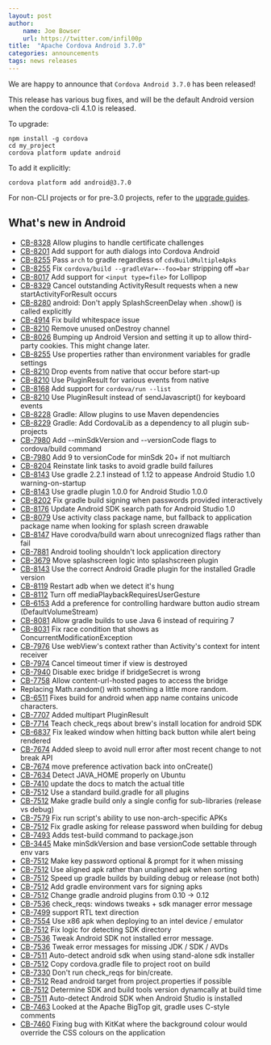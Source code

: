 ```yaml
---
layout: post
author:
    name: Joe Bowser
    url: https://twitter.com/infil00p
title:  "Apache Cordova Android 3.7.0"
categories: announcements
tags: news releases
---
```


We are happy to announce that `Cordova Android 3.7.0` has been released!

This release has various bug fixes, and will be the default Android version when the cordova-cli 4.1.0 is released.

To upgrade:

    npm install -g cordova
    cd my_project
    cordova platform update android

To add it explicitly:

    cordova platform add android@3.7.0



For non-CLI projects or for pre-3.0 projects, refer to the [upgrade guides](http://cordova.apache.org/docs/en/edge/guide_platforms_index.md.html).

<!--more-->

## What's new in Android

* [CB-8328](https://issues.apache.org/jira/browse/CB-8328) Allow plugins to handle certificate challenges
* [CB-8201](https://issues.apache.org/jira/browse/CB-8201) Add support for auth dialogs into Cordova Android
* [CB-8255](https://issues.apache.org/jira/browse/CB-8255) Pass `arch` to gradle regardless of `cdvBuildMultipleApks`
* [CB-8255](https://issues.apache.org/jira/browse/CB-8255) Fix `cordova/build --gradleVar=--foo=bar` stripping off `=bar`
* [CB-8017](https://issues.apache.org/jira/browse/CB-8017) Add support for `<input type=file>` for Lollipop
* [CB-8329](https://issues.apache.org/jira/browse/CB-8239) Cancel outstanding ActivityResult requests when a new startActivityForResult occurs
* [CB-8280](https://issues.apache.org/jira/browse/CB-8280) android: Don't apply SplashScreenDelay when .show() is called explicitly
* [CB-4914](https://issues.apache.org/jira/browse/CB-4914) Fix build whitespace issue
* [CB-8210](https://issues.apache.org/jira/browse/CB-8210) Remove unused onDestroy channel
* [CB-8026](https://issues.apache.org/jira/browse/CB-8026) Bumping up Android Version and setting it up to allow third-party cookies.  This might change later.
* [CB-8255](https://issues.apache.org/jira/browse/CB-8255) Use properties rather than environment variables for gradle settings
* [CB-8210](https://issues.apache.org/jira/browse/CB-8210) Drop events from native that occur before start-up
* [CB-8210](https://issues.apache.org/jira/browse/CB-8210) Use PluginResult for various events from native
* [CB-8168](https://issues.apache.org/jira/browse/CB-8168) Add support for `cordova/run --list`
* [CB-8210](https://issues.apache.org/jira/browse/CB-8210) Use PluginResult instead of sendJavascript() for keyboard events
* [CB-8228](https://issues.apache.org/jira/browse/CB-8228) Gradle: Allow plugins to use Maven dependencies
* [CB-8229](https://issues.apache.org/jira/browse/CB-8229) Gradle: Add CordovaLib as a dependency to all plugin sub-projects
* [CB-7980](https://issues.apache.org/jira/browse/CB-7980) Add --minSdkVersion and --versionCode flags to cordova/build command
* [CB-7980](https://issues.apache.org/jira/browse/CB-7980) Add 9 to versionCode for minSdk 20+ if not multiarch
* [CB-8204](https://issues.apache.org/jira/browse/CB-8204) Reinstate link tasks to avoid gradle build failures
* [CB-8143](https://issues.apache.org/jira/browse/CB-8143) Use gradle 2.2.1 instead of 1.12 to appease Android Studio 1.0 warning-on-startup
* [CB-8143](https://issues.apache.org/jira/browse/CB-8143) Use gradle plugin 1.0.0 for Android Studio 1.0.0
* [CB-8202](https://issues.apache.org/jira/browse/CB-8202) Fix gradle build signing when passwords provided interactively
* [CB-8176](https://issues.apache.org/jira/browse/CB-8176) Update Android SDK search path for Android Studio 1.0
* [CB-8079](https://issues.apache.org/jira/browse/CB-8079) Use activity class package name, but fallback to application package name when looking for splash screen drawable
* [CB-8147](https://issues.apache.org/jira/browse/CB-8147) Have corodva/build warn about unrecognized flags rather than fail
* [CB-7881](https://issues.apache.org/jira/browse/CB-7881) Android tooling shouldn't lock application directory
* [CB-3679](https://issues.apache.org/jira/browse/CB-3679) Move splashscreen logic into splashscreen plugin
* [CB-8143](https://issues.apache.org/jira/browse/CB-8143) Use the correct Android Gradle plugin for the installed Gradle version
* [CB-8119](https://issues.apache.org/jira/browse/CB-8119) Restart adb when we detect it's hung
* [CB-8112](https://issues.apache.org/jira/browse/CB-8112) Turn off mediaPlaybackRequiresUserGesture
* [CB-6153](https://issues.apache.org/jira/browse/CB-6153) Add a preference for controlling hardware button audio stream (DefaultVolumeStream)
* [CB-8081](https://issues.apache.org/jira/browse/CB-8081) Allow gradle builds to use Java 6 instead of requiring 7
* [CB-8031](https://issues.apache.org/jira/browse/CB-8031) Fix race condition that shows as ConcurrentModificationException
* [CB-7976](https://issues.apache.org/jira/browse/CB-7976) Use webView's context rather than Activity's context for intent receiver
* [CB-7974](https://issues.apache.org/jira/browse/CB-7974) Cancel timeout timer if view is destroyed
* [CB-7940](https://issues.apache.org/jira/browse/CB-7940) Disable exec bridge if bridgeSecret is wrong
* [CB-7758](https://issues.apache.org/jira/browse/CB-7758) Allow content-url-hosted pages to access the bridge
* Replacing Math.random() with something a little more random.
* [CB-6511](https://issues.apache.org/jira/browse/CB-6511) Fixes build for android when app name contains unicode characters.
* [CB-7707](https://issues.apache.org/jira/browse/CB-7707) Added multipart PluginResult
* [CB-7714](https://issues.apache.org/jira/browse/CB-7714) Teach check_reqs about brew's install location for android SDK
* [CB-6837](https://issues.apache.org/jira/browse/CB-6837) Fix leaked window when hitting back button while alert being rendered
* [CB-7674](https://issues.apache.org/jira/browse/CB-7674)  Added sleep to avoid null error after most recent change to not break API
* [CB-7674](https://issues.apache.org/jira/browse/CB-7674)  move preference activation back into onCreate()
* [CB-7634](https://issues.apache.org/jira/browse/CB-7634)  Detect JAVA_HOME properly on Ubuntu
* [CB-7410](https://issues.apache.org/jira/browse/CB-7410)  update the docs to match the actual title
* [CB-7512](https://issues.apache.org/jira/browse/CB-7512)  Use a standard build.gradle for all plugins
* [CB-7512](https://issues.apache.org/jira/browse/CB-7512)  Make gradle build only a single config for sub-libraries (release vs debug)
* [CB-7579](https://issues.apache.org/jira/browse/CB-7579)  Fix run script's ability to use non-arch-specific APKs
* [CB-7512](https://issues.apache.org/jira/browse/CB-7512)  Fix gradle asking for release password when building for debug
* [CB-7493](https://issues.apache.org/jira/browse/CB-7493)  Adds test-build command to package.json
* [CB-3445](https://issues.apache.org/jira/browse/CB-3445)  Make minSdkVersion and base versionCode settable through env vars
* [CB-7512](https://issues.apache.org/jira/browse/CB-7512)  Make key password optional & prompt for it when missing
* [CB-7512](https://issues.apache.org/jira/browse/CB-7512)  Use aligned apk rather than unaligned apk when sorting
* [CB-7512](https://issues.apache.org/jira/browse/CB-7510)  Speed up gradle builds by building debug or release (not both)
* [CB-7512](https://issues.apache.org/jira/browse/CB-7512)  Add gradle environment vars for signing apks
* [CB-7512](https://issues.apache.org/jira/browse/CB-7512)  Change gradle android plugins from 0.10 -> 0.12
* [CB-7536](https://issues.apache.org/jira/browse/CB-7512)  check_reqs: windows tweaks + sdk manager error message
* [CB-7499](https://issues.apache.org/jira/browse/CB-7499)  support RTL text direction
* [CB-7554](https://issues.apache.org/jira/browse/CB-7554)  Use x86 apk when deploying to an intel device / emulator
* [CB-7512](https://issues.apache.org/jira/browse/CB-7512)  Fix logic for detecting SDK directory
* [CB-7536](https://issues.apache.org/jira/browse/CB-7536)  Tweak Android SDK not installed error message.
* [CB-7536](https://issues.apache.org/jira/browse/CB-7536)  Tweak error messages for missing JDK / SDK / AVDs
* [CB-7511](https://issues.apache.org/jira/browse/CB-7511)  Auto-detect android sdk when using stand-alone sdk installer
* [CB-7512](https://issues.apache.org/jira/browse/CB-7512)  Copy cordova.gradle file to project root on build
* [CB-7330](https://issues.apache.org/jira/browse/CB-7330)  Don't run check_reqs for bin/create.
* [CB-7512](https://issues.apache.org/jira/browse/CB-7512)  Read android target from project.properties if possible
* [CB-7512](https://issues.apache.org/jira/browse/CB-7512)  Determine SDK and build tools version dynamcally at build time
* [CB-7511](https://issues.apache.org/jira/browse/CB-7511)  Auto-detect Android SDK when Android Studio is installed
* [CB-7463](https://issues.apache.org/jira/browse/CB-7463)  Looked at the Apache BigTop git, gradle uses C-style comments
* [CB-7460](https://issues.apache.org/jira/browse/CB-7460)  Fixing bug with KitKat where the background colour would override the CSS colours on the application


